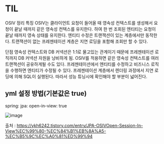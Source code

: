 # TIL
OSIV 정리
특징
OSIV는 클라이언트 요청이 들어올 때 영속성 컨텍스트를 생성해서 요청이 끝날 때까지 같은 영속성 컨텍스를 유지한다. 하여 한 번 조회된 엔티티는 요청이 끝날 때까지 영속 상태를 유지한다.
엔티티 수정은 트랜잭션이 있는 계층에서만 동작한다. 트랜잭션이 없는 프레젠테이션 계층은 지연 로딩을 포함해 조회만 할 수 있다.

단점
영속성 컨텍스트와 DB 커넥션은 1:1로 물고있는 관계이기 때문에 프레젠테이션 로직까지 DB 커넥션 자원을 낭비하게 됨.
OSIV를 적용하면 같은 영속성 컨텍스트를 여러 트랜잭션이 공유하게될 수도 있다.
프레젠테이션에서 엔티티를 수정하고 비즈니스 로직을 수행하면 엔티티가 수정될 수 있다.
프레젠테이션 계층에서 렌더링 과정에서 지연 로딩에 의해 SQL이 실행된다. 따라서 성능 튜닝시에 확인해야 할 부분이 넓어진다.

## yml 설정 방법(기본값은 true)
spring:
  jpa:
    open-in-view: true    
    
![image](https://user-images.githubusercontent.com/18023672/199469598-9e4034e2-2bf1-4386-ba98-62e3767dc840.png)

출처 : https://ykh6242.tistory.com/entry/JPA-OSIVOpen-Session-In-View%EC%99%80-%EC%84%B1%EB%8A%A5-%EC%B5%9C%EC%A0%81%ED%99%94

